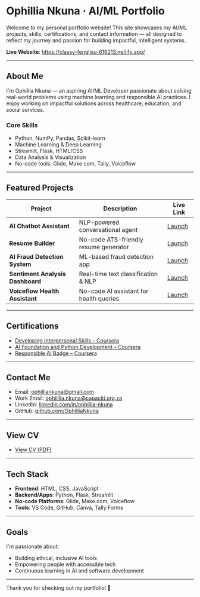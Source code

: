 # Ophillia Nkuna · AI/ML Portfolio

Welcome to my personal portfolio website! This site showcases my AI/ML projects, skills, certifications, and contact information — all designed to reflect my journey and passion for building impactful, intelligent systems.

 **Live Website**: https://classy-fenglisu-616213.netlify.app/

---

## About Me

I'm Ophillia Nkuna — an aspiring AI/ML Developer passionate about solving real-world problems using machine learning and responsible AI practices. I enjoy working on impactful solutions across healthcare, education, and social services.

###  Core Skills
- Python, NumPy, Pandas, Scikit-learn
- Machine Learning & Deep Learning
- Streamlit, Flask, HTML/CSS
- Data Analysis & Visualization
- No-code tools: Glide, Make.com, Tally, Voiceflow

---

##  Featured Projects

| Project | Description | Live Link |
|--------|-------------|-----------|
| **AI Chatbot Assistant** | NLP-powered conversational agent | [Launch](https://copilotstudio.microsoft.com/environments/Default-a3f14f21-237f-4028-b978-425eb768a716/bots/crac2_agent1/canvas?__version__=2&enableFileAttachment=true) |
| **Resume Builder** | No-code ATS-friendly resume generator | [Launch](https://generated-resume2-shl9.vercel.app/) |
| **AI Fraud Detection System** | ML-based fraud detection app | [Launch](https://melida23-fraud-detection-system-app2-nlnt0q.streamlit.app/) |
| **Sentiment Analysis Dashboard** | Real-time text classification & NLP | [Launch](https://sentimental-7lazj7jmarilhqx5qrpx7c.streamlit.app/) |
| **Voiceflow Health Assistant** | No-code AI assistant for health queries | [Launch](https://creator.voiceflow.com/prototype/68273c270e5b7d1dbaa4b959) |

---

##  Certifications

- [Developing Interpersonal Skills – Coursera](https://www.coursera.org/account/accomplishments/verify/86DFTXI23WNM)
- [AI Foundation and Python Development – Coursera](https://www.coursera.org/learn/python-for-applied-data-science-ai/home/module/1)
- [Responsible AI Badge – Coursera](https://www.coursera.org/account/accomplishments/badge/ab24gM38QpK9uIDN_OKSPQ)

---

##  Contact Me

-  Email: ophilliankuna@gmail.com
-  Work Email: ophiillia.nkuna@capaciti.org.za  
-  LinkedIn: [linkedin.com/in/ophillia-nkuna](https://www.linkedin.com/in/ophillia-nkuna-7ab09b22b)  
-  GitHub: [github.com/OphilliaNkuna](https://github.com/OphilliaNkuna)  

---

##  View CV

- [ View CV (PDF)](./Ophillia_Nkuna_CV_Capaciti.pdf)

---

##  Tech Stack

- **Frontend**: HTML, CSS, JavaScript
- **Backend/Apps**: Python, Flask, Streamlit
- **No-code Platforms**: Glide, Make.com, Voiceflow
- **Tools**: VS Code, GitHub, Canva, Tally Forms

---

##  Goals

I'm passionate about:
- Building ethical, inclusive AI tools
- Empowering people with accessible tech
- Continuous learning in AI and software development

---

Thank you for checking out my portfolio! 🙌

